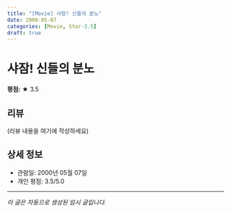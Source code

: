 ```yaml
---
title: "[Movie] 샤잠! 신들의 분노"
date: 2000-05-07
categories: [Movie, Star-3.5]
draft: true
---
```


# 샤잠! 신들의 분노

**평점:** ★ 3.5

## 리뷰

(리뷰 내용을 여기에 작성하세요)

## 상세 정보

- 관람일: 2000년 05월 07일
- 개인 평점: 3.5/5.0

---

*이 글은 자동으로 생성된 임시 글입니다.*
